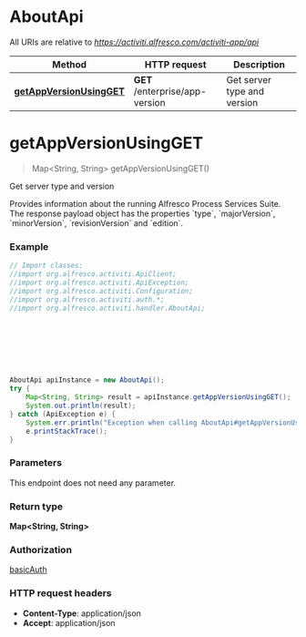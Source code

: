 # AboutApi

All URIs are relative to *https://activiti.alfresco.com/activiti-app/api*

Method | HTTP request | Description
------------- | ------------- | -------------
[**getAppVersionUsingGET**](AboutApi.md#getAppVersionUsingGET) | **GET** /enterprise/app-version | Get server type and version


<a name="getAppVersionUsingGET"></a>
# **getAppVersionUsingGET**
> Map&lt;String, String&gt; getAppVersionUsingGET()

Get server type and version

Provides information about the running Alfresco Process Services Suite. The response payload object has the properties &#x60;type&#x60;, &#x60;majorVersion&#x60;, &#x60;minorVersion&#x60;, &#x60;revisionVersion&#x60; and &#x60;edition&#x60;.

### Example
```java
// Import classes:
//import org.alfresco.activiti.ApiClient;
//import org.alfresco.activiti.ApiException;
//import org.alfresco.activiti.Configuration;
//import org.alfresco.activiti.auth.*;
//import org.alfresco.activiti.handler.AboutApi;








AboutApi apiInstance = new AboutApi();
try {
    Map<String, String> result = apiInstance.getAppVersionUsingGET();
    System.out.println(result);
} catch (ApiException e) {
    System.err.println("Exception when calling AboutApi#getAppVersionUsingGET");
    e.printStackTrace();
}
```

### Parameters
This endpoint does not need any parameter.

### Return type

**Map&lt;String, String&gt;**

### Authorization

[basicAuth](../README.md#basicAuth)

### HTTP request headers

 - **Content-Type**: application/json
 - **Accept**: application/json

